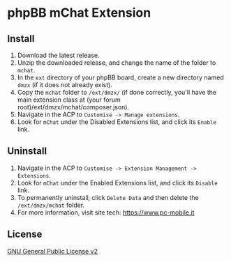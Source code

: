 # phpBB mChat Extension

## Install

1. Download the latest release.
2. Unzip the downloaded release, and change the name of the folder to `mchat`.
3. In the `ext` directory of your phpBB board, create a new directory named `dmzx` (if it does not already exist).
4. Copy the `mchat` folder to `/ext/dmzx/` (if done correctly, you'll have the main extension class at (your forum root)/ext/dmzx/mchat/composer.json).
5. Navigate in the ACP to `Customise -> Manage extensions`.
6. Look for `mChat` under the Disabled Extensions list, and click its `Enable` link.

## Uninstall

1. Navigate in the ACP to `Customise -> Extension Management -> Extensions`.
2. Look for `mChat` under the Enabled Extensions list, and click its `Disable` link.
3. To permanently uninstall, click `Delete Data` and then delete the `/ext/dmzx/mchat` folder.
4. For more information, visit site tech: https://www.pc-mobile.it

## License
[GNU General Public License v2](http://opensource.org/licenses/GPL-2.0)
